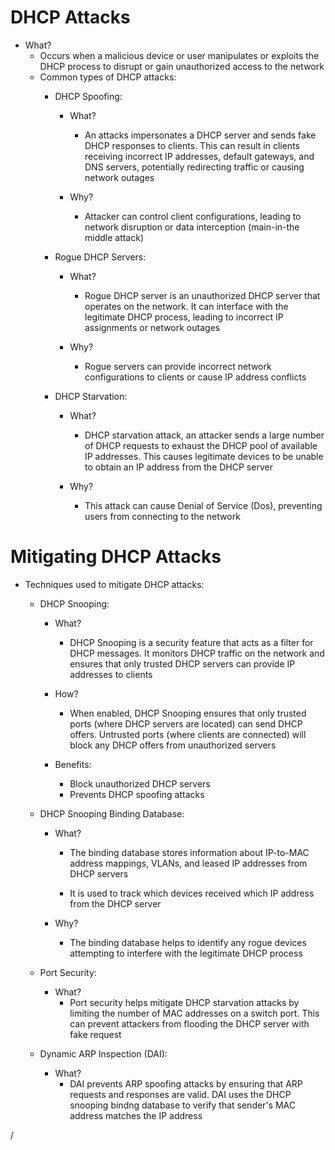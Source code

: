 # DHCP Attacks
- What?
	- Occurs when a malicious device or user manipulates or exploits the DHCP process to disrupt or gain unauthorized access to the network
	- Common types of DHCP attacks:
		- DHCP Spoofing:
			- What?
				- An attacks impersonates a DHCP server and sends fake DHCP responses to clients. This can result in clients receiving incorrect IP addresses, default gateways, and DNS servers, potentially redirecting traffic or causing network outages
				
			- Why?
				- Attacker can control client configurations, leading to network disruption or data interception (main-in-the middle attack)
				
		- Rogue DHCP Servers:
			- What?
				- Rogue DHCP server is an unauthorized DHCP server that operates on the network. It can interface with the legitimate DHCP process, leading to incorrect IP assignments or network outages
				
			- Why?
				- Rogue servers can provide incorrect network configurations to clients or cause IP address conflicts
				
		- DHCP Starvation:
			- What?
				- DHCP starvation attack, an attacker sends a large number of DHCP requests to exhaust the DHCP pool of available IP addresses. This causes legitimate devices to be unable to obtain an IP address from the DHCP server
				
			- Why?
				- This attack can cause Denial of Service (Dos), preventing users from connecting to the network

# Mitigating DHCP Attacks
- Techniques used to mitigate DHCP attacks:
	- DHCP Snooping:
		- What?
			- DHCP Snooping is a security feature that acts as a filter for DHCP messages. It monitors DHCP traffic on the network and ensures that only trusted DHCP servers can provide IP addresses to clients
			
		- How?
			- When enabled, DHCP Snooping ensures that only trusted ports (where DHCP servers are located) can send DHCP offers. Untrusted ports (where clients are connected) will block any DHCP offers from unauthorized servers
			
		- Benefits:
			- Block unauthorized DHCP servers
			- Prevents DHCP spoofing attacks
			
	- DHCP Snooping Binding Database:
		- What?
			- The binding database stores information about IP-to-MAC address mappings, VLANs, and leased IP addresses from DHCP servers
			
			- It is used to track which devices received which IP address from the DHCP server
			
		- Why?
			- The binding database helps to identify any rogue devices attempting to interfere with the legitimate DHCP process
			
	- Port Security:
		- What?
			- Port security helps mitigate DHCP starvation attacks by limiting the number of MAC addresses on a switch port. This can prevent attackers from flooding the DHCP server with fake request
			
	- Dynamic ARP Inspection (DAI):
		- What?
			- DAI prevents ARP spoofing attacks by ensuring that ARP requests and responses are valid. DAI uses the DHCP snooping bindng database to verify that sender's MAC address matches the IP address

/